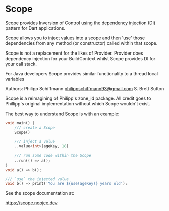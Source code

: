 # Scope

Scope provides Inversion of Control using the dependency injection (DI) pattern for Dart applications.

Scope allows you to inject values into a scope and then 'use' those dependencies from any method (or constructor) called within that scope.

Scope is not a replacement for the likes of Provider. Provider does dependency injection for your BuildContext whilst Scope provides DI for your call stack.

For Java developers Scope provides similar functionality to a thread local variables

Authors: Philipp Schiffmann <philippschiffmann93@gmail.com>
     S. Brett Sutton

Scope is a reimagining of Philipp's zone_id package.
All credit goes to Phillipp's original implementation without which Scope wouldn't exist.


The best way to understand Scope is with an example:

```dart
void main() {
    /// create a Scope
    Scope()
    
    /// inject a value
    ..value<int>(ageKey, 18)
    
    /// run some code within the Scope
    ..run(() => a();
}
void a() => b();

/// `use` the injected value
void b() => print('You are ${use(ageKey)} years old');
```

See the scope documentation at:

https://scope.noojee.dev
